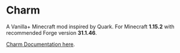 # Charm

A Vanilla+ Minecraft mod inspired by Quark.  For Minecraft **1.15.2** with recommended Forge version **31.1.46**.

[Charm Documentation here](https://svenhjol.github.io/Charm/).